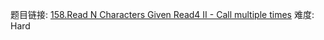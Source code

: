 题目链接: [158.Read N Characters Given Read4 II - Call multiple times][1]
难度: Hard

[1]: https://leetcode.com/problems/read-n-characters-given-read4-ii-call-multiple-times/